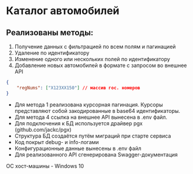 # Каталог автомобилей

## Реализованы методы:
1. Получение данных с фильтрацией по всем полям и пагинацией 
2. Удаление по идентификатору
3. Изменение одного или нескольких полей по идентификатору
4. Добавление новых автомобилей в формате с запросом во внешнее API
```json
{
    "regNums": ["X123XX150"] // массив гос. номеров
}
```
- Для метода 1 реализована курсорная пагинация. Курсоры представляют собой закодированные в base64 идентификаторы.
- Для метода 4 ссылка на внешнее API вынесена в .env файл.
- Для подключения к БД используется драйвер pgx (github.com/jackc/pgx)
- Структура БД создаётся путём миграций при старте сервиса
- Код покрыт debug- и info-логами
- Конфигурационные данные вынесены в .env файл
- Для реализованного API сгенерирована Swagger-документация

ОС хост-машины - Windows 10
